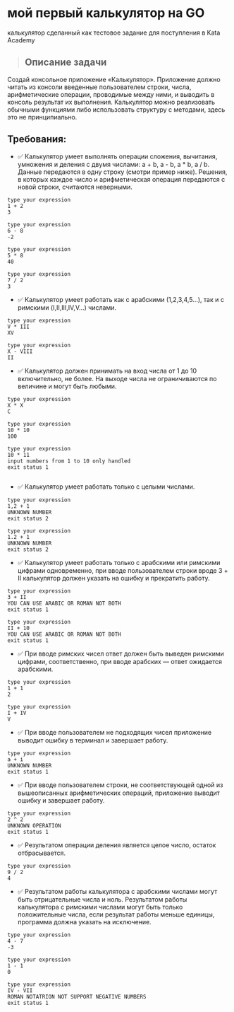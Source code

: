 # мой первый калькулятор на GO
калькулятор сделанный как тестовое задание для поступления в Kata Academy


> ## Описание задачи
Создай консольное приложение «Калькулятор». Приложение должно читать из консоли введенные пользователем строки, числа, арифметические операции, проводимые между ними, и выводить в консоль результат их выполнения.
Калькулятор можно реализовать обычными функциями либо использовать структуру с методами, здесь это не принципиально.


## Требования:

- ✅ Калькулятор умеет выполнять операции сложения, вычитания, умножения и деления с двумя числами: a + b, a - b, a * b, a / b. Данные передаются в одну строку (смотри пример ниже). Решения, в которых каждое число и арифметическая операция передаются с новой строки, считаются неверными.

```
type your expression
1 + 2
3

type your expression
6 - 8
-2

type your expression
5 * 8
40

type your expression
7 / 2
3

```
    
- ✅ Калькулятор умеет работать как с арабскими (1,2,3,4,5…), так и с римскими (I,II,III,IV,V…) числами.

```
type your expression
V * III
XV

type your expression
X - VIII
II

```

- ✅ Калькулятор должен принимать на вход числа от 1 до 10 включительно, не более. На выходе числа не ограничиваются по величине и могут быть любыми.

```
type your expression
X * X
C

type your expression
10 * 10
100

type your expression
10 * 11
input numbers from 1 to 10 only handled
exit status 1


```

- ✅ Калькулятор умеет работать только с целыми числами.

```
type your expression
1,2 + 1
UNKNOWN NUMBER
exit status 2

type your expression
1.2 + 1
UNKNOWN NUMBER
exit status 2

```

- ✅ Калькулятор умеет работать только с арабскими или римскими цифрами одновременно, при вводе пользователем строки вроде 3 + II калькулятор должен указать на ошибку и прекратить работу.

```
type your expression
3 + II
YOU CAN USE ARABIC OR ROMAN NOT BOTH
exit status 1

type your expression
II + 10
YOU CAN USE ARABIC OR ROMAN NOT BOTH
exit status 1

```

- ✅ При вводе римских чисел ответ должен быть выведен римскими цифрами, соответственно, при вводе арабских — ответ ожидается арабскими.

```
type your expression
1 + 1 
2

type your expression
I + IV
V

```

- ✅ При вводе пользователем не подходящих чисел приложение выводит ошибку в терминал и завершает работу.

```
type your expression
a + i 
UNKNOWN NUMBER
exit status 1

```

- ✅ При вводе пользователем строки, не соответствующей одной из вышеописанных арифметических операций, приложение выводит ошибку и завершает работу.

```
type your expression
2 ^ 2
UNKNOWN OPERATION
exit status 1

```

- ✅ Результатом операции деления является целое число, остаток отбрасывается.

```
type your expression
9 / 2
4

```

- ✅ Результатом работы калькулятора с арабскими числами могут быть отрицательные числа и ноль. Результатом работы калькулятора с римскими числами могут быть только положительные числа, если результат работы меньше единицы, программа должна указать на исключение.

```
type your expression
4 - 7
-3

type your expression
1 - 1
0

type your expression
IV - VII
ROMAN NOTATRION NOT SUPPORT NEGATIVE NUMBERS
exit status 1

```

